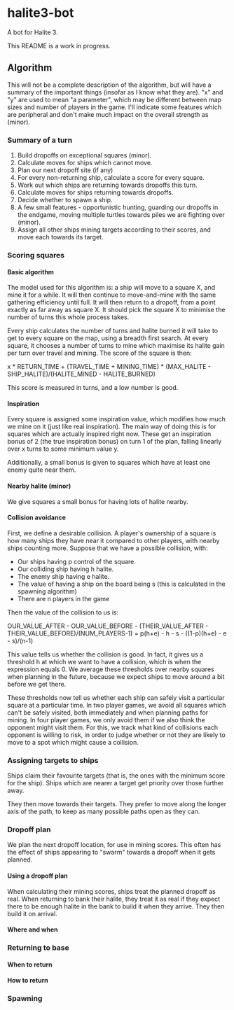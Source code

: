 # halite3-bot
A bot for Halite 3.

This README is a work in progress.

## Algorithm
This will not be a complete description of the algorithm, but will have a summary of the important things (insofar as I know what they are). "x" and "y" are used to mean "a parameter", which may be different between map sizes and number of players in the game. I'll indicate some features which are peripheral and don't make much impact on the overall strength as (minor).

### Summary of a turn
1. Build dropoffs on exceptional squares (minor).
2. Calculate moves for ships which cannot move.
4. Plan our next dropoff site (if any)
5. For every non-returning ship, calculate a score for every square.
6. Work out which ships are returning towards dropoffs this turn.
7. Calculate moves for ships returning towards dropoffs.
8. Decide whether to spawn a ship.
9. A few small features - opportunistic hunting, guarding our dropoffs in the endgame, moving multiple turtles towards piles we are fighting over (minor).
10. Assign all other ships mining targets according to their scores, and move each towards its target.

### Scoring squares
#### Basic algorithm
The model used for this algorithm is: a ship will move to a square X, and mine it for a while. It will then continue to move-and-mine with the same gathering efficiency until full. It will then return to a dropoff, from a point exactly as far away as square X. It should pick the square X to minimise the number of turns this whole process takes.

Every ship calculates the number of turns and halite burned it will take to get to every square on the map, using a breadth first search. At every square, it chooses a number of turns to mine which maximise its halite gain per turn over travel and mining. The score of the square is then:

x * RETURN_TIME + (TRAVEL_TIME + MINING_TIME) * (MAX_HALITE - SHIP_HALITE)/(HALITE_MINED - HALITE_BURNED)

This score is measured in turns, and a low number is good.

#### Inspiration
Every square is assigned some inspiration value, which modifies how much we mine on it (just like real inspiration). The main way of doing this is for squares which are actually inspired right now. These get an inspiration bonus of 2 (the true inspiration bonus) on turn 1 of the plan, falling linearly over x turns to some minimum value y.

Additionally, a small bonus is given to squares which have at least one enemy quite near them.

#### Nearby halite (minor)
We give squares a small bonus for having lots of halite nearby.

#### Collision avoidance
First, we define a desirable collision. A player's ownership of a square is how many ships they have near it compared to other players, with nearby ships counting more. Suppose that we have a possible collision, with:
* Our ships having p control of the square.
* Our colliding ship having h halite.
* The enemy ship having e halite.
* The value of having a ship on the board being s (this is calculated in the spawning algorithm)
* There are n players in the game

Then the value of the collision to us is:

OUR_VALUE_AFTER - OUR_VALUE_BEFORE - (THEIR_VALUE_AFTER - THEIR_VALUE_BEFORE)/(NUM_PLAYERS-1) =
p(h+e) - h - s - ((1-p)(h+e) - e - s)/(n-1)

This value tells us whether the collision is good. In fact, it gives us a threshold h at which we want to have a collision, which is when the expression equals 0. We average these thresholds over nearby squares when planning in the future, because we expect ships to move around a bit before we get there.

These thresholds now tell us whether each ship can safely visit a particular square at a particular time. In two player games, we avoid all squares which can't be safely visited, both immediately and when planning paths for mining. In four player games, we only avoid them if we also think the opponent might visit them. For this, we track what kind of collisions each opponent is willing to risk, in order to judge whether or not they are likely to move to a spot which might cause a collision.

### Assigning targets to ships
Ships claim their favourite targets (that is, the ones with the minimum score for the ship). Ships which are nearer a target get priority over those further away.

They then move towards their targets. They prefer to move along the longer axis of the path, to keep as many possible paths open as they can.

### Dropoff plan
We plan the next dropoff location, for use in mining scores. This often has the effect of ships appearing to "swarm" towards a dropoff when it gets planned.

#### Using a dropoff plan
When calculating their mining scores, ships treat the planned dropoff as real. When returning to bank their halite, they treat it as real if they expect there to be enough halite in the bank to build it when they arrive. They then build it on arrival.

#### Where and when

### Returning to base
#### When to return
#### How to return

### Spawning


